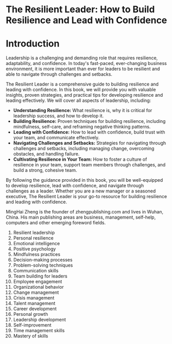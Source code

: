 # The Resilient Leader: How to Build Resilience and Lead with Confidence

# Introduction

Leadership is a challenging and demanding role that requires resilience, adaptability, and confidence. In today's fast-paced, ever-changing business environment, it is more important than ever for leaders to be resilient and able to navigate through challenges and setbacks.

The Resilient Leader is a comprehensive guide to building resilience and leading with confidence. In this book, we will provide you with valuable insights, proven strategies, and practical tips for developing resilience and leading effectively. We will cover all aspects of leadership, including:

* **Understanding Resilience:** What resilience is, why it is critical for leadership success, and how to develop it.
* **Building Resilience:** Proven techniques for building resilience, including mindfulness, self-care, and reframing negative thinking patterns.
* **Leading with Confidence:** How to lead with confidence, build trust with your team, and communicate effectively.
* **Navigating Challenges and Setbacks:** Strategies for navigating through challenges and setbacks, including managing change, overcoming obstacles, and handling failure.
* **Cultivating Resilience in Your Team:** How to foster a culture of resilience in your team, support team members through challenges, and build a strong, cohesive team.

By following the guidance provided in this book, you will be well-equipped to develop resilience, lead with confidence, and navigate through challenges as a leader. Whether you are a new manager or a seasoned executive, The Resilient Leader is your go-to resource for building resilience and leading with confidence.

MingHai Zheng is the founder of zhengpublishing.com and lives in Wuhan, China. His main publishing areas are business, management, self-help, computers and other emerging foreword fields.



1. Resilient leadership
2. Personal resilience
3. Emotional intelligence
4. Positive psychology
5. Mindfulness practices
6. Decision-making processes
7. Problem-solving techniques
8. Communication skills
9. Team building for leaders
10. Employee engagement
11. Organizational behavior
12. Change management
13. Crisis management
14. Talent management
15. Career development
16. Personal growth
17. Leadership development
18. Self-improvement
19. Time management skills
20. Mastery of skills

